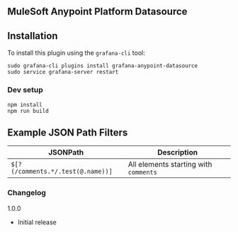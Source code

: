 ## MuleSoft Anypoint Platform Datasource

## Installation
To install this plugin using the `grafana-cli` tool:
```
sudo grafana-cli plugins install grafana-anypoint-datasource
sudo service grafana-server restart
```

### Dev setup
```
npm install
npm run build
```

## Example JSON Path Filters
JSONPath                           | Description
-----------------------------------|------------
`$[?(/comments.*/.test(@.name))]`  | All elements starting with `comments`

### Changelog

1.0.0
- Initial release

